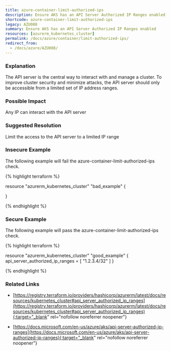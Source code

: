 ```yaml
---
title: azure-container-limit-authorized-ips
description: Ensure AKS has an API Server Authorized IP Ranges enabled
shortcode: azure-container-limit-authorized-ips
legacy: AZU008
summary: Ensure AKS has an API Server Authorized IP Ranges enabled 
resources: [azurerm_kubernetes_cluster] 
permalink: /docs/azure/container/limit-authorized-ips/
redirect_from: 
  - /docs/azure/AZU008/
---
```


### Explanation


The API server is the central way to interact with and manage a cluster. To improve cluster security and minimize attacks, the API server should only be accessible from a limited set of IP address ranges.


### Possible Impact
Any IP can interact with the API server

### Suggested Resolution
Limit the access to the API server to a limited IP range


### Insecure Example

The following example will fail the azure-container-limit-authorized-ips check.

{% highlight terraform %}

resource "azurerm_kubernetes_cluster" "bad_example" {

}

{% endhighlight %}



### Secure Example

The following example will pass the azure-container-limit-authorized-ips check.

{% highlight terraform %}

resource "azurerm_kubernetes_cluster" "good_example" {
    api_server_authorized_ip_ranges = [
		"1.2.3.4/32"
	]
}

{% endhighlight %}



### Related Links


- [https://registry.terraform.io/providers/hashicorp/azurerm/latest/docs/resources/kubernetes_cluster#api_server_authorized_ip_ranges](https://registry.terraform.io/providers/hashicorp/azurerm/latest/docs/resources/kubernetes_cluster#api_server_authorized_ip_ranges){:target="_blank" rel="nofollow noreferrer noopener"}

- [https://docs.microsoft.com/en-us/azure/aks/api-server-authorized-ip-ranges](https://docs.microsoft.com/en-us/azure/aks/api-server-authorized-ip-ranges){:target="_blank" rel="nofollow noreferrer noopener"}


